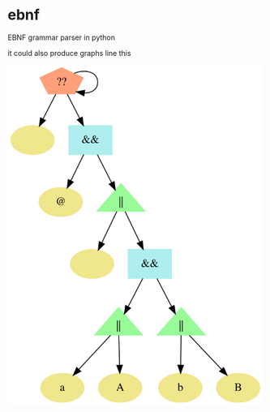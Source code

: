 # ebnf
EBNF grammar parser in python

it could also produce graphs line this

![sample graph](https://github.com/avekceeb/ebnf/blob/master/sample-graph.svg)
